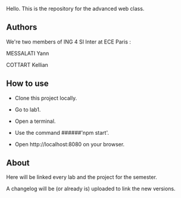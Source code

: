 Hello. This is the repository for the advanced web class.

## Authors

We're two members of ING 4 SI Inter at ECE Paris : 

MESSALATI Yann

COTTART Kellian

## How to use

* Clone this project locally.

* Go to lab1. 

* Open a terminal.

* Use the command ######'npm start'.

* Open http://localhost:8080 on your browser.

## About 

Here will be linked every lab and the project for the semester.

A changelog will be (or already is) uploaded to link the new versions.
